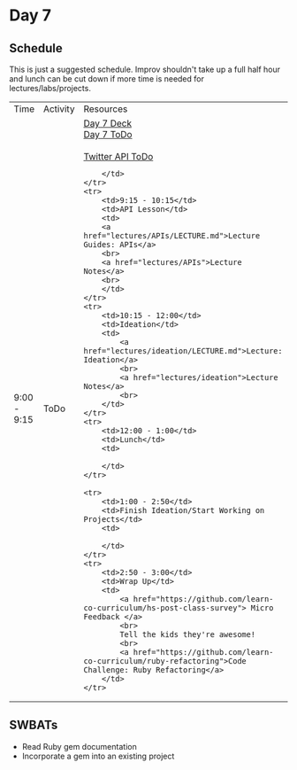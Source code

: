 # Day 7

## Schedule

This is just a suggested schedule. Improv shouldn't take up a full half hour and lunch can be cut down if more time is needed for lectures/labs/projects.

<table>
    <tr>
        <td>Time</td>
        <td>Activity</td>
        <td>Resources</td>
    </tr>
    <tr>
        <td>9:00 - 9:15</td>
        <td>ToDo</td>
        <td>
            <a href="https://docs.google.com/presentation/d/1Vcxj3imPQ2Z0JLWDLJXbfIqiRSzQSip6DvpRd-4FtO4/edit?usp=sharing">Day 7 Deck</a><br>
            <a href="https://github.com/learn-co-curriculum/hs-advanced-software-engineering-day-7-todo">Day 7 ToDo</a><br>
            <br>
            <a href="https://github.com/learn-co-curriculum/twitter-api-todo">Twitter API ToDo</a>

        </td>
    </tr>
    <tr>
        <td>9:15 - 10:15</td>
        <td>API Lesson</td>
        <td>
        <a href="lectures/APIs/LECTURE.md">Lecture Guides: APIs</a>
        <br>
        <a href="lectures/APIs">Lecture Notes</a>
        <br>
        </td>
    </tr>
    <tr>
        <td>10:15 - 12:00</td>
        <td>Ideation</td>
        <td>
            <a href="lectures/ideation/LECTURE.md">Lecture: Ideation</a>
            <br>
            <a href="lectures/ideation">Lecture Notes</a>
            <br>
        </td>
    </tr>
    <tr>
        <td>12:00 - 1:00</td>
        <td>Lunch</td>
        <td>
        
        </td>
    </tr>
    
    <tr>
        <td>1:00 - 2:50</td>
        <td>Finish Ideation/Start Working on Projects</td>
        <td>
        
        </td>
    </tr>
    <tr>
        <td>2:50 - 3:00</td>
        <td>Wrap Up</td>
        <td>
            <a href="https://github.com/learn-co-curriculum/hs-post-class-survey"> Micro Feedback </a>
            <br>
            Tell the kids they're awesome!
            <br>
            <a href="https://github.com/learn-co-curriculum/ruby-refactoring">Code Challenge: Ruby Refactoring</a>
        </td>
    </tr>
</table>

## SWBATs

+ Read Ruby gem documentation
+ Incorporate a gem into an existing project
